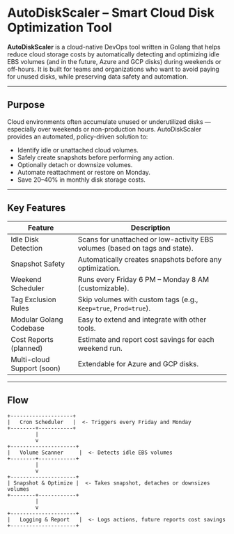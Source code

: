 # AutoDiskScaler – Smart Cloud Disk Optimization Tool

**AutoDiskScaler** is a cloud-native DevOps tool written in Golang that helps reduce cloud storage costs by automatically detecting and optimizing idle EBS volumes (and in the future, Azure and GCP disks) during weekends or off-hours. It is built for teams and organizations who want to avoid paying for unused disks, while preserving data safety and automation.

---

## Purpose

Cloud environments often accumulate unused or underutilized disks — especially over weekends or non-production hours. AutoDiskScaler provides an automated, policy-driven solution to:

- Identify idle or unattached cloud volumes.
- Safely create snapshots before performing any action.
- Optionally detach or downsize volumes.
- Automate reattachment or restore on Monday.
- Save 20–40% in monthly disk storage costs.

---

## Key Features

| Feature                     | Description                                                                 |
|----------------------------|-----------------------------------------------------------------------------|
| Idle Disk Detection      | Scans for unattached or low-activity EBS volumes (based on tags and state). |
| Snapshot Safety          | Automatically creates snapshots before any optimization.                   |
| Weekend Scheduler        | Runs every Friday 6 PM – Monday 8 AM (customizable).                        |
| Tag Exclusion Rules      | Skip volumes with custom tags (e.g., `Keep=true`, `Prod=true`).             |
| Modular Golang Codebase  | Easy to extend and integrate with other tools.                              |
| Cost Reports (planned)   | Estimate and report cost savings for each weekend run.                     |
| Multi-cloud Support (soon) | Extendable for Azure and GCP disks.                                       |

---

## Flow

```text
+--------------------+
|   Cron Scheduler   |  <- Triggers every Friday and Monday
+--------+-----------+
         |
         v
+---------------------+
|   Volume Scanner     |  <- Detects idle EBS volumes
+--------+------------+
         |
         v
+---------------------+
| Snapshot & Optimize |  <- Takes snapshot, detaches or downsizes volumes
+--------+------------+
         |
         v
+---------------------+
|   Logging & Report   |  <- Logs actions, future reports cost savings
+---------------------+
